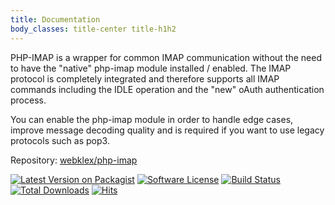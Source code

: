 ```yaml
---
title: Documentation
body_classes: title-center title-h1h2
---
```


PHP-IMAP is a wrapper for common IMAP communication without the need to have the "native" php-imap module installed / enabled.
The IMAP protocol is completely integrated and therefore supports all IMAP commands including the IDLE operation and
the "new" oAuth authentication process.

You can enable the php-imap module in order to handle edge cases, improve message decoding quality and is required if
you want to use legacy protocols such as pop3.


Repository: [webklex/php-imap](https://github.com/Webklex/php-imap)

[![Latest Version on Packagist](https://img.shields.io/packagist/v/Webklex/php-imap.svg?style=flat-square)](https://packagist.org/packages/Webklex/php-imap)
[![Software License](https://img.shields.io/badge/license-MIT-brightgreen.svg?style=flat-square)](https://github.com/Webklex/php-imap/blob/master/LICENSE)
[![Build Status](https://img.shields.io/travis/Webklex/php-imap/master.svg?style=flat-square)](https://scrutinizer-ci.com/g/Webklex/php-imap/code-structure)
[![Total Downloads](https://img.shields.io/packagist/dt/Webklex/php-imap.svg?style=flat-square)](https://packagist.org/packages/Webklex/php-imap)
[![Hits](https://hits.webklex.com/svg/webklex/php-imap)](https://hits.webklex.com)
